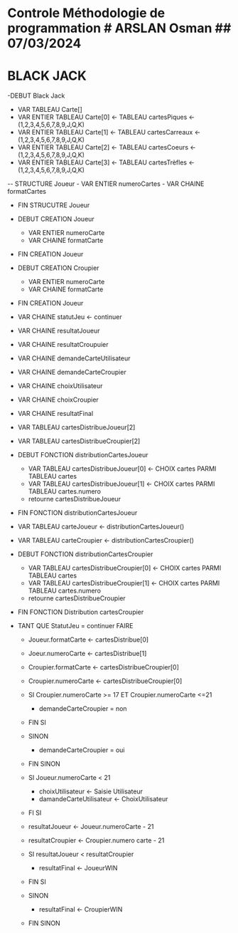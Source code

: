 # Controle Méthodologie de programmation                                                                           # ARSLAN Osman              ## 07/03/2024

# BLACK JACK

-DEBUT Black Jack
 - VAR TABLEAU Carte[]
  - VAR ENTIER TABLEAU Carte[0] <- TABLEAU cartesPiques <- (1,2,3,4,5,6,7,8,9,J,Q,K)
  - VAR ENTIER TABLEAU Carte[1] <- TABLEAU cartesCarreaux <- (1,2,3,4,5,6,7,8,9,J,Q,K)
  - VAR ENTIER TABLEAU Carte[2] <- TABLEAU cartesCoeurs <- (1,2,3,4,5,6,7,8,9,J,Q,K)
  - VAR ENTIER TABLEAU Carte[3] <- TABLEAU cartesTrèfles <- (1,2,3,4,5,6,7,8,9,J,Q,K)

  -- STRUCTURE Joueur
    - VAR ENTIER numeroCartes
    - VAR CHAINE formatCartes
  - FIN STRUCUTRE Joueur

  - DEBUT CREATION Joueur
    - VAR ENTIER numeroCarte
    - VAR CHAINE formatCarte
  - FIN CREATION Joueur

  - DEBUT CREATION Croupier
    - VAR ENTIER numeroCarte
    - VAR CHAINE formatCarte
  - FIN CREATION Joueur

  - VAR CHAINE statutJeu <- continuer
  - VAR CHAINE resultatJoueur
  - VAR CHAINE resultatCroupuier
  - VAR CHAINE demandeCarteUtilisateur
  - VAR CHAINE demandeCarteCroupier
  - VAR CHAINE choixUtilisateur
  - VAR CHAINE choixCroupier
  - VAR CHAINE resultatFinal
  - VAR TABLEAU cartesDistribueJoueur[2]
  - VAR TABLEAU cartesDistribueCroupier[2]

  - DEBUT FONCTION distributionCartesJoueur
    - VAR TABLEAU cartesDistribueJoueur[0] <- CHOIX cartes PARMI TABLEAU cartes
    - VAR TABLEAU cartesDistribueJoueur[1] <- CHOIX cartes PARMI TABLEAU cartes.numero
    - retourne cartesDistribueJoueur
  - FIN FONCTION distributionCartesJoueur

  - VAR TABLEAU carteJoueur <- distributionCartesJoueur()
  - VAR TABLEAU carteCroupier <- distributionCartesCroupier()

  - DEBUT FONCTION distributionCartesCroupier
    - VAR TABLEAU cartesDistribueCroupier[0] <- CHOIX cartes PARMI TABLEAU cartes
    - VAR TABLEAU cartesDistribueCroupier[1] <- CHOIX cartes PARMI TABLEAU cartes.numero
    - retourne cartesDistribueCroupier
  - FIN FONCTION Distribution cartesCroupier

 - TANT QUE StatutJeu = continuer FAIRE
   - Joueur.formatCarte <- cartesDistribue[0]
   - Joeur.numeroCarte <- cartesDistribue[1]
   - Croupier.formatCarte <- cartesDistribueCroupier[0]
   - Croupier.numeroCarte <- cartesDistribueCroupier[0]

   - SI Croupier.numeroCarte >= 17 ET Croupier.numeroCarte <=21
     - demandeCarteCroupier = non
   - FIN SI
   - SINON
     - demandeCarteCroupier = oui
   - FIN SINON

   - SI Joueur.numeroCarte < 21
     - choixUtilisateur <- Saisie Utilisateur
     - damandeCarteUtilisateur <- ChoixUtilisateur
   - FI SI

   - resultatJoueur <- Joueur.numeroCarte - 21
   - resultatCroupier <- Croupier.numero carte - 21

   - SI resultatJoueur < resultatCroupier
       - resultatFinal <- JoueurWIN
   - FIN SI
   - SINON
     - resultatFinal <- CroupierWIN
   - FIN SINON
   
   
   
  
    
